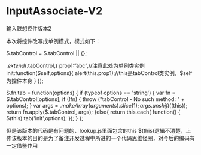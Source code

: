 # InputAssociate-V2

输入联想控件版本2

本次将控件改写成单例模式，模式如下：

$.tabControl = $.tabControl || {};

$.extend($.tabControl,{
    prop1:”abc”,//注意此处为单例类实例
	init:function($self,options){
  		alert(this.prop1);//this是tabControl类实例，$self为控件本身
	}
});

$.fn.tab = function(options) {
	if (typeof options == 'string') {
		var fn = $.tabControl[options];
		if (!fn) {
			throw ("tabControl - No such method: " + options);
		}
		var args = $.makeArray(arguments).slice(1);
		args.unshift($(this));
		return fn.apply($.tabControl, args);
	}else{
		return this.each( function() {
			$(this).tab('init',options);
		});
	}
};

但是该版本的代码是有问题的，lookup.js里面包含的this $(this)逻辑不清楚，上传该版本的目的是为了备注开发过程中所进的一个代码思维怪圈，对今后的编码有一定借鉴作用
